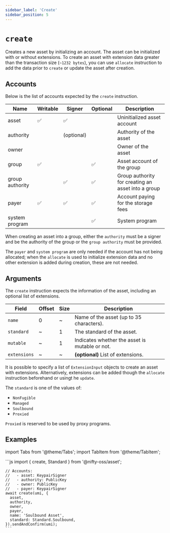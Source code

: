 ```yaml
---
sidebar_label: 'Create'
sidebar_position: 5
---
```


# `create`

Creates a new asset by initializing an account. The asset can be initialized with or without extensions. To create an asset with extension data greater than the transaction size (`~1232 bytes`), you can use `allocate` instruction to add the data prior to `create` or update the asset after creation.

## Accounts

Below is the list of accounts expected by the `create` instruction.

| Name             | Writable | Signer | Optional | Description |
|------------------|----------|--------|----------|-------------|
| asset            | ✅       | ✅     |          | Uninitialized asset account |
| authority        |          | (optional)       |          | Authority of the asset |
| owner            |          |        |          | Owner of the asset |
| group            | ✅       |        | ✅        | Asset account of the group |
| group authority  |          | ✅     | ✅        | Group authority for creating an asset into a group |
| payer            | ✅       | ✅     | ✅        | Account paying for the storage fees |
| system program   |          |        | ✅        | System program |

When creating an asset into a group, either the `authority` must be a signer and be the authority of the group or the `group authority` must be provided.

The `payer` and `system program` are only needed if the account has not being allocated; when the `allocate` is used to initialize extension data and no other extension is added during creation, these are not needed.

## Arguments

The `create` instruction expects the information of the asset, including an optional list of extensions.

| Field             | Offset | Size | Description |
|-------------------|--------|------|-------------|
| `name`            | 0      | ~    | Name of the asset (up to 35 characters). |
| `standard`        | ~      | 1    | The standard of the asset. |
| `mutable`         | ~      | 1    | Indicates whether the asset is mutable or not. |
| `extensions`      | ~      | ~    | **(optional)** List of extensions. |

It is possible to specify a list of `ExtensionInput` objects to create an asset with extensions. Alternatively, extensions can be added though the `allocate` instruction  beforehand or usingt he `update`.

The `standard` is one of the values of:
- `NonFugible`
- `Managed`
- `Soulbound`
- `Proxied`

`Proxied` is reserved to be used by proxy programs.

## Examples

import Tabs from '@theme/Tabs';
import TabItem from '@theme/TabItem';

<Tabs>
  <TabItem value="javascript" label="JavaScript" default>
    ```js
    import { create, Standard } from '@nifty-oss/asset';

    // Accounts:
    //   - asset: KeypairSigner
    //   - authority: PublicKey
    //   - owner: PublicKey
    //   - payer: KeypairSigner
    await create(umi, {
      asset,
      authority,
      owner,
      payer,
      name: 'Soulbound Asset',
      standard: Standard.Soulbound,
    }).sendAndConfirm(umi);
    ```
  </TabItem>
</Tabs>

